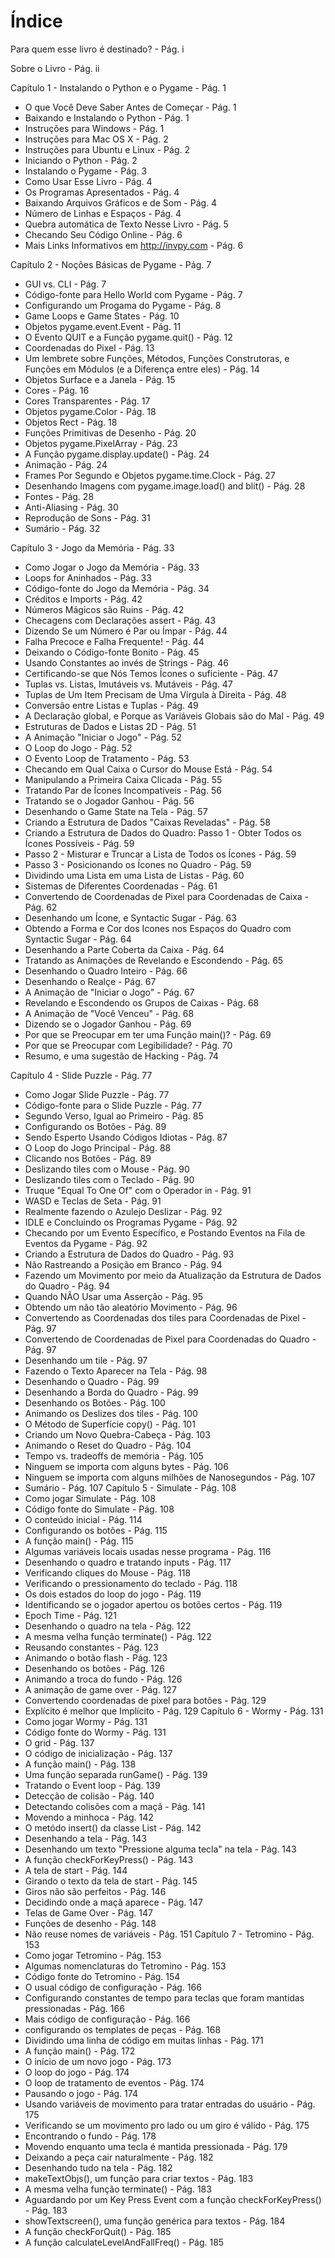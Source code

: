 ﻿ # Índice

Para quem esse livro é destinado? - Pág. i

Sobre o Livro - Pág. ii

Capítulo 1 - Instalando o Python e o Pygame - Pág. 1

+ O que Você Deve Saber Antes de Começar - Pág. 1
+ Baixando e Instalando o Python - Pág. 1
+ Instruções para Windows - Pág. 1
+ Instruções para Mac OS X - Pág. 2
+ Instruções para Ubuntu e Linux - Pág. 2
+ Iniciando o Python - Pág. 2
+ Instalando o Pygame - Pág. 3
+ Como Usar Esse Livro - Pág. 4
+ Os Programas Apresentados - Pág. 4
+ Baixando Arquivos Gráficos e de Som - Pág. 4
+ Número de Linhas e Espaços - Pág. 4
+ Quebra automática de Texto Nesse Livro - Pág. 5
+ Checando Seu Código Online - Pág. 6
+ Mais Links Informativos em http://invpy.com - Pág. 6

Capítulo 2 - Noções Básicas de Pygame - Pág. 7
+ GUI vs. CLI - Pág. 7
+ Código-fonte para Hello World com Pygame - Pág. 7
+ Configurando um Progama do Pygame - Pág. 8
+ Game Loops e Game States - Pág. 10
+ Objetos pygame.event.Event - Pág. 11
+ O Evento QUIT e a Função pygame.quit() - Pág. 12
+ Coordenadas do Pixel - Pág. 13
+ Um lembrete sobre Funções, Métodos, Funções Construtoras, e Funções em Módulos (e a Diferença entre eles) - Pág. 14
+ Objetos Surface e a Janela - Pág. 15
+ Cores - Pág. 16
+ Cores Transparentes - Pág. 17
+ Objetos pygame.Color - Pág. 18
+ Objetos Rect - Pág. 18
+ Funções Primitivas de Desenho - Pág. 20
+ Objetos pygame.PixelArray - Pág. 23
+ A Função pygame.display.update() - Pág. 24
+ Animação - Pág. 24
+ Frames Por Segundo e Objetos pygame.time.Clock - Pág. 27
+ Desenhando Imagens com pygame.image.load() and blit() - Pág. 28
+ Fontes - Pág. 28
+ Anti-Aliasing - Pág. 30
+ Reprodução de Sons - Pág. 31
+ Sumário - Pág. 32

Capítulo 3 - Jogo da Memória - Pág. 33
+ Como Jogar o Jogo da Memória - Pág. 33
+ Loops for Aninhados - Pág. 33
+ Código-fonte do Jogo da Memória - Pág. 34
+ Créditos e Imports - Pág. 42
+ Números Mágicos são Ruins - Pág. 42
+ Checagens com Declarações assert - Pág. 43
+ Dizendo Se um Número é Par ou Ímpar - Pág. 44
+ Falha Precoce e Falha Frequente! - Pág. 44
+ Deixando o Código-fonte Bonito - Pág. 45
+ Usando Constantes ao invés de Strings - Pág. 46
+ Certificando-se que Nós Temos Ícones o suficiente - Pág. 47
+ Tuplas vs. Listas, Imutáveis vs. Mutáveis - Pág. 47
+ Tuplas de Um Item Precisam de Uma Vírgula à Direita - Pág. 48
+ Conversão entre Listas e Tuplas - Pág. 49
+ A Declaração global, e Porque as Variáveis Globais são do Mal - Pág. 49
+ Estruturas de Dados e Listas 2D - Pág. 51
+ A Animação "Iniciar o Jogo" - Pág. 52
+ O Loop do Jogo - Pág. 52
+ O Evento Loop de Tratamento - Pág. 53
+ Checando em Qual Caixa o Cursor do Mouse Está - Pág. 54
+ Manipulando a Primeira Caixa Clicada - Pág. 55
+ Tratando Par de Ícones Incompatíveis - Pág. 56
+ Tratando se o Jogador Ganhou - Pág. 56
+ Desenhando o Game State na Tela - Pág. 57
+ Criando a Estrutura de Dados "Caixas Reveladas" - Pág. 58
+ Criando a Estrutura de Dados do Quadro: Passo 1 - Obter Todos os Ícones Possíveis - Pág. 59
+ Passo 2 - Misturar e Truncar a Lista de Todos os Ícones - Pág. 59
+ Passo 3 - Posicionando os Ícones no Quadro - Pág. 59
+ Dividindo uma Lista em uma Lista de Listas - Pág. 60
+ Sistemas de Diferentes Coordenadas - Pág. 61
+ Convertendo de Coordenadas de Pixel para Coordenadas de Caixa - Pág. 62
+ Desenhando um Ícone, e Syntactic Sugar - Pág. 63
+ Obtendo a Forma e Cor dos Icones nos Espaços do Quadro com Syntactic Sugar - Pág. 64
+ Desenhando a Parte Coberta da Caixa - Pág. 64
+ Tratando as Animações de Revelando e Escondendo - Pág. 65
+ Desenhando o Quadro Inteiro - Pág. 66
+ Desenhando o Realçe - Pág. 67
+ A Animação de "Iniciar o Jogo" - Pág. 67
+ Revelando e Escondendo os Grupos de Caixas - Pág. 68
+ A Animação de "Você Venceu" - Pág. 68
+ Dizendo se o Jogador Ganhou - Pág. 69
+ Por que se Preocupar em ter uma Função main()? - Pág. 69
+ Por que se Preocupar com Legibilidade? - Pág. 70
+ Resumo, e uma sugestão de Hacking - Pág. 74

Capítulo 4 - Slide Puzzle - Pág. 77
+ Como Jogar Slide Puzzle - Pág. 77
+ Código-fonte para o Slide Puzzle - Pág. 77
+ Segundo Verso, Igual ao Primeiro - Pág. 85
+ Configurando os Botões - Pág. 89
+ Sendo Esperto Usando Códigos Idiotas - Pág. 87
+ O Loop do Jogo Principal - Pág. 88
+ Clicando nos Botões - Pág. 89
+ Deslizando tiles com o Mouse - Pág. 90
+ Deslizando tiles com o Teclado - Pág. 90
+ Truque "Equal To One Of" com o Operador in - Pág. 91
+ WASD e Teclas de Seta - Pág. 91
+ Realmente fazendo o Azulejo Deslizar - Pág. 92
+ IDLE e Concluindo os Programas Pygame - Pág. 92
+ Checando por um Evento Específico, e Postando Eventos na Fila de Eventos da Pygame - Pág. 92
+ Criando a Estrutura de Dados do Quadro - Pág. 93
+ Não Rastreando a Posição em Branco - Pág. 94
+ Fazendo um Movimento por meio da Atualização da Estrutura de Dados do Quadro - Pág. 94
+ Quando NÃO Usar uma Asserção - Pág. 95
+ Obtendo um não tão aleatório Movimento - Pág. 96
+ Convertendo as Coordenadas dos tiles para Coordenadas de Pixel - Pág. 97
+ Convertendo de Coordenadas de Pixel para Coordenadas do Quadro - Pág. 97
+ Desenhando um tile - Pág. 97
+ Fazendo o Texto Aparecer na Tela - Pág. 98
+ Desenhando o Quadro - Pág. 99
+ Desenhando a Borda do Quadro - Pág. 99
+ Desenhando os Botões - Pág. 100
+ Animando os Deslizes dos tiles - Pág. 100
+ O Método de Superfície copy() - Pág. 101
+ Criando um Novo Quebra-Cabeça - Pág. 103
+ Animando o Reset do Quadro - Pág. 104
+ Tempo vs. tradeoffs de memória - Pág. 105
+ Ninguem se importa com alguns bytes - Pág. 106
+ Ninguem se importa com alguns milhões de Nanosegundos - Pág. 107
+ Sumário - Pág. 107
Capítulo 5 - Simulate - Pág. 108 
+ Como jogar Simulate  - Pág. 108
+ Código fonte do Simulate  - Pág. 108
+ O conteúdo inicial - Pág. 114
+ Configurando os botões - Pág. 115
+ A função main() - Pág. 115
+ Algumas variáveis locais usadas nesse programa - Pág. 116
+ Desenhando o quadro e tratando inputs - Pág. 117
+ Verificando cliques do Mouse - Pág. 118
+ Verificando o pressionamento do teclado - Pág. 118
+ Os dois estados do loop do jogo - Pág. 119
+ Identificando se o jogador apertou os botões certos - Pág. 119
+ Epoch Time - Pág. 121
+ Desenhando o quadro na tela - Pág. 122
+ A mesma velha função terminate() - Pág. 122
+ Reusando constantes - Pág. 123
+ Animando o botão flash - Pág. 123
+ Desenhando os botões - Pág. 126
+ Animando a troca do fundo - Pág. 126
+ A animação de game over - Pág. 127
+ Convertendo coordenadas de pixel para botões - Pág. 129
+ Explícito é melhor que Implícito - Pág. 129
Capítulo 6 - Wormy - Pág. 131
+ Como jogar Wormy - Pág. 131
+ Código fonte do Wormy - Pág. 131
+ O grid - Pág. 137
+ O código de inicialização - Pág. 137
+ A função main() - Pág. 138
+ Uma função separada runGame() - Pág. 139
+ Tratando o Event loop - Pág. 139
+ Detecção de colisão - Pág. 140
+ Detectando colisões com a maçã - Pág. 141
+ Movendo a minhoca - Pág. 142
+ O metódo insert() da classe List - Pág. 142
+ Desenhando a tela - Pág. 143
+ Desenhando um texto "Pressione alguma tecla" na tela - Pág. 143
+ A função checkForKeyPress() - Pág. 143
+ A tela de start - Pág. 144
+ Girando o texto da tela de start - Pág. 145
+ Giros não são perfeitos - Pág. 146
+ Decidindo onde a maçã aparece - Pág. 147
+ Telas de Game Over - Pág. 147
+ Funções de desenho - Pág. 148
+ Não reuse nomes de variáveis - Pág. 151
Capítulo 7 - Tetromino - Pág. 153
+ Como jogar Tetromino - Pág. 153
+ Algumas nomenclaturas do Tetromino - Pág. 153
+ Código fonte do Tetromino - Pág. 154
+ O usual código de configuração - Pág. 166
+ Configurando constantes de tempo para teclas que foram mantidas pressionadas - Pág. 166
+ Mais código de configuração - Pág. 166
+ configurando os templates de peças - Pág. 168
+ Dividindo uma linha de código em muitas linhas - Pág. 171
+ A função main() - Pág. 172
+ O início de um novo jogo - Pág. 173
+ O loop do jogo - Pág. 174
+ O loop de tratamento de eventos - Pág. 174
+ Pausando o jogo - Pág. 174
+ Usando variáveis de movimento para tratar entradas do usuário - Pág. 175
+ Verificando se um movimento pro lado ou um giro é válido - Pág. 175
+ Encontrando o fundo - Pág. 178
+ Movendo enquanto uma tecla é mantida pressionada - Pág. 179 
+ Deixando a peça cair naturalmente - Pág. 182
+ Desenhando tudo na tela - Pág. 182
+ makeTextObjs(), um função para criar textos - Pág. 183
+ A mesma velha função terminate() - Pág. 183
+ Aguardando por um Key Press Event com a função checkForKeyPress() - Pág. 183
+ showTextscreen(), uma função genérica para textos - Pág. 184
+ A função checkForQuit() - Pág. 185
+ A função calculateLevelAndFallFreq() - Pág. 185

